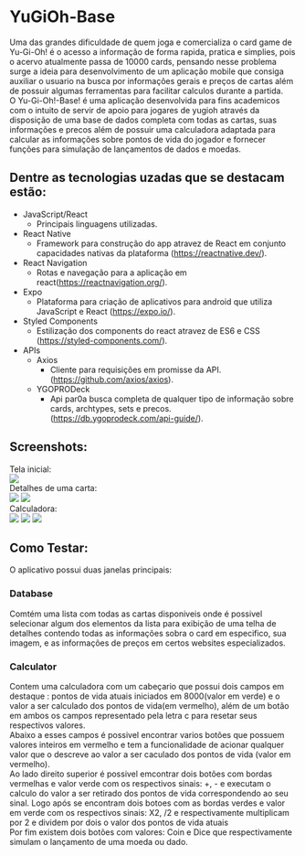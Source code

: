 # YuGiOh-Base

Uma das grandes dificuldade de quem joga e comercializa o card game de Yu-Gi-Oh! é o acesso a informação de forma rapida, pratica e simplies, pois o acervo atualmente passa de 10000 cards, pensando nesse problema surge a ideia para desenvolvimento de um aplicação mobile que consiga auxiliar o usuario na busca por informações gerais e preços de cartas além de possuir algumas ferramentas para facilitar calculos durante a partida.  
O Yu-Gi-Oh!-Base! é uma aplicação desenvolvida para fins academicos  com o intuito de servir de apoio para jogares de yugioh através da disposição de uma base de dados completa com todas as cartas, suas informações e precos além de possuir uma calculadora adaptada para calcular as informações sobre pontos de vida do jogador e fornecer funções para simulação de lançamentos de dados e moedas.


## Dentre as tecnologias uzadas que se destacam estão:

- JavaScript/React
  - Principais linguagens utilizadas.
- React Native
  - Framework para construção do app atravez de React em conjunto capacidades nativas da plataforma (https://reactnative.dev/).
- React Navigation
  - Rotas e navegação para a aplicação em react(https://reactnavigation.org/).
- Expo
  - Plataforma para criação de aplicativos para android que utiliza JavaScript e React (https://expo.io/).
- Styled Components
  - Estilização dos components do react atravez de ES6 e CSS (https://styled-components.com/).
- APIs
  - Axios
    - Cliente para requisições em promisse da API.(https://github.com/axios/axios).
  - YGOPRODeck
    - Api par0a busca completa de qualquer tipo de informação sobre cards, archtypes, sets e precos. (https://db.ygoprodeck.com/api-guide/).

## Screenshots:

Tela inicial:  
  <img src= "https://i.imgur.com/wenhhYs.jpg">  
Detalhes de uma carta:  
  <img src= "https://i.imgur.com/E9DB3W6.jpg"> 
  <img src="https://i.imgur.com/Rxjj07R.jpg">  
Calculadora:  
  <img src= "https://i.imgur.com/VLq43i9.jpg">
  <img src= "https://i.imgur.com/SET04tW.jpg">
  <img src= "https://i.imgur.com/T9NJBIO.jpg">  
  

## Como Testar:

O aplicativo possui duas janelas principais:
### Database 
Comtém uma lista com todas as cartas disponiveis onde é possivel selecionar algum dos elementos da lista para exibição de uma telha de detalhes contendo todas as informações sobra o card em especifico, sua imagem, e as informações de preços em certos websites especializados.

### Calculator
 Contem uma calculadora com um cabeçario que possui dois campos em destaque : pontos de vida atuais iniciados em 8000(valor em verde) e o valor a ser calculado dos pontos de vida(em vermelho), além de um botão em ambos os campos representado pela letra c para resetar seus respectivos valores.  
Abaixo a esses campos é possivel encontrar varios botões que possuem valores inteiros em vermelho e tem a funcionalidade de acionar qualquer valor que o descreve ao valor a ser caculado dos pontos de vida (valor em vermelho).  
Ao lado direito superior é possivel emcontrar dois botões com bordas vermelhas e valor verde com os respectivos sinais: +, - e executam o calculo do valor a ser retirado dos pontos de vida correspondendo ao seu sinal. Logo após se encontram dois botoes com as bordas verdes e valor em verde com os respectivos sinais: X2, /2 e respectivamente multiplicam por 2 e dividem por dois o valor dos pontos de vida atuais  
Por fim existem dois botões com valores: Coin e Dice que respectivamente simulam o lançamento de uma moeda ou dado.
